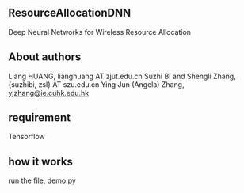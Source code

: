 ## ResourceAllocationDNN
Deep Neural Networks for Wireless Resource Allocation


## About authors
Liang HUANG, lianghuang AT zjut.edu.cn
Suzhi BI and Shengli Zhang, {suzhibi, zsl} AT szu.edu.cn
Ying Jun (Angela) Zhang, yjzhang@ie.cuhk.edu.hk



## requirement
Tensorflow

## how it works
run the file, demo.py
